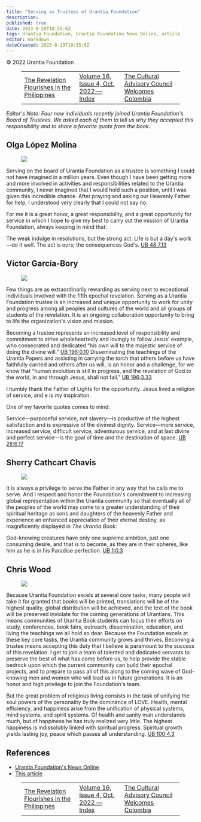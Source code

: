 ```yaml
---
title: "Serving as Trustees of Urantia Foundation"
description: 
published: true
date: 2023-8-29T10:55:6Z
tags: Urantia Foundation, Urantia Foundation News Online, article
editor: markdown
dateCreated: 2023-8-29T10:55:6Z
---
```


<p class="v-card v-sheet theme--light gray lighten-3 px-2">© 2022 Urantia Foundation</p>
<figure class="table chapter-navigator">
  <table>
    <tbody>
      <tr>
        <td>
        <a href="/en/article/UF_News_Online/The_Revelation_Flourishes_in_the_Philippines">
          <span class="mdi mdi-arrow-left-drop-circle"></span><span class="pl-2">The Revelation Flourishes in the Philippines</span>
        </a>
        </td>
        <td>
        <a href="/en/index/articles_uf_news_online#volume-16-issue-4-oct-2022">
          <span class="mdi mdi-book-open-variant"></span><span class="pl-2">Volume 16, Issue 4, Oct. 2022 — Index</span>
        </a>
        </td>
        <td>
        <a href="/en/article/Jaime_Rey_Albornoz/The_Cultural_Advisory_Council_Welcomes_Colombia">
          <span class="pr-2">The Cultural Advisory Council Welcomes Colombia</span><span class="mdi mdi-arrow-right-drop-circle"></span>
        </a>
        </td>
      </tr>
    </tbody>
  </table>
</figure>


_Editor's Note: Four new individuals recently joined Urantia Foundation's Board of Trustees. We asked each of them to tell us why they accepted this responsibility and to share a favorite quote from the book._

## Olga López Molina

<figure id="Figure_1" class="image urantiapedia image-style-align-left">
<img src="/image/article/UF_News_Online/2022_10/028.jpg">
</figure>

Serving on the board of Urantia Foundation as a trustee is something I could not have imagined in a million years. Even though I have been getting more and more involved in activities and responsibilities related to the Urantia community, I never imagined that I would hold such a position, until I was given this incredible chance. After praying and asking our Heavenly Father for help, I understood very clearly that I could not say no.

For me it is a great honor, a great responsibility, and a great opportunity for service in which I hope to give my best to carry out the mission of Urantia Foundation, always keeping in mind that:

The weak indulge in resolutions, but the strong act. Life is but a day's work —do it well. The act is ours; the consequences God's. <a id="a48_132"></a>[UB 48:7.13](/en/The_Urantia_Book/48#p7_13)
<br style="clear:both;"/>

## Víctor García-Bory

<figure id="Figure_2" class="image urantiapedia image-style-align-right">
<img src="/image/article/UF_News_Online/2022_10/029.jpg">
</figure>

Few things are as extraordinarily rewarding as serving next to exceptional individuals involved with the fifth epochal revelation. Serving as a Urantia Foundation trustee is an increased and unique opportunity to work for unity and progress among all peoples and cultures of the world and all groups of students of the revelation. It is an ongoing collaboration opportunity to bring to life the organization's vision and mission.

Becoming a trustee represents an increased level of responsibility and commitment to strive wholeheartedly and lovingly to follow Jesus' example, who consecrated and dedicated “his own will to the majestic service of doing the divine will.” <a id="a59_241"></a>[UB 196:0.10](/en/The_Urantia_Book/196#p0_10) Disseminating the teachings of the Urantia Papers and assisting in carrying the torch that others before us have faithfully carried and others after us will, is an honor and a challenge, for we know that “human evolution is still in progress, and the revelation of God to the world, in and through Jesus, shall not fail.” <a id="a59_609"></a>[UB 196:3.33](/en/The_Urantia_Book/196#p3_33)

I humbly thank the Father of Lights for the opportunity. Jesus lived a religion of service, and e is my inspiration.

One of my favorite quotes comes to mind:

Service—purposeful service, not slavery—is productive of the highest satisfaction and is expressive of the divinest dignity. Service—more service, increased service, difficult service, adventurous service, and at last divine and perfect service—is the goal of time and the destination of space. <a id="a65_295"></a>[UB 28:6.17](/en/The_Urantia_Book/28#p6_17)
<br style="clear:both;"/>

## Sherry Cathcart Chavis

<figure id="Figure_3" class="image urantiapedia image-style-align-left">
<img src="/image/article/UF_News_Online/2022_10/027.jpg">
</figure>

It is always a privilege to serve the Father in any way that he calls me to serve. And I respect and honor the Foundation's commitment to increasing global representation within the Urantia community so that eventually all of the peoples of the world may come to a greater understanding of their spiritual heritage as sons and daughters of the heavenly
Father and experience an enhanced appreciation of their eternal destiny, as magnificently displayed in _The Urantia Book_:

God-knowing creatures have only one supreme ambition, just one consuming desire, and that is to become, as they are in their spheres, like him as he is in his Paradise perfection. <a id="a77_180"></a>[UB 1:0.3](/en/The_Urantia_Book/1#p0_3)
<br style="clear:both;"/>

## Chris Wood

<figure id="Figure_4" class="image urantiapedia image-style-align-right">
<img src="/image/article/UF_News_Online/2022_10/034.jpg">
</figure>

Because Urantia Foundation excels at several core tasks, many people will take it for granted that books will be printed, translations will be of the highest quality, global distribution will be achieved, and the text of the book will be preserved inviolate for the coming generations of Urantians. This means communities of Urantia Book students can focus their efforts on study, conferences, book fairs, outreach, dissemination, education, and living the teachings we all hold so dear. Because the Foundation excels at these key core tasks, the Urantia community grows and thrives. Becoming a trustee means accepting this duty that I believe is paramount to the success of this revelation. I get to join a team of talented and dedicated servants to preserve the best of what has come before us, to help provide the stable bedrock upon which the current community can build their epochal projects, and to prepare to pass all of this along to the coming wave of God-knowing men and women who will lead us in future generations. It is an honor and high privilege to join the Foundation's team.

But the great problem of religious living consists in the task of unifying the soul powers of the personality by the dominance of LOVE. Health, mental efficiency, and happiness arise from the unification of physical systems, mind systems, and spirit systems. Of health and sanity man understands much, but of happiness he has truly realized very little. The highest happiness is indissolubly linked with spiritual progress. Spiritual growth yields lasting joy, peace which passes all understanding. <a id="a88_499"></a>[UB 100:4.3](/en/The_Urantia_Book/100#p4_3)
<br style="clear:both;"/>


## References

- [Urantia Foundation's News Online](https://www.urantia.org/urantia-foundation/newsletter-pdf-archives)
- [This article](https://www.urantia.org/news/2022-10/serving-trustees-urantia-foundation)

<figure class="table chapter-navigator">
  <table>
    <tbody>
      <tr>
        <td>
        <a href="/en/article/UF_News_Online/The_Revelation_Flourishes_in_the_Philippines">
          <span class="mdi mdi-arrow-left-drop-circle"></span><span class="pl-2">The Revelation Flourishes in the Philippines</span>
        </a>
        </td>
        <td>
        <a href="/en/index/articles_uf_news_online#volume-16-issue-4-oct-2022">
          <span class="mdi mdi-book-open-variant"></span><span class="pl-2">Volume 16, Issue 4, Oct. 2022 — Index</span>
        </a>
        </td>
        <td>
        <a href="/en/article/Jaime_Rey_Albornoz/The_Cultural_Advisory_Council_Welcomes_Colombia">
          <span class="pr-2">The Cultural Advisory Council Welcomes Colombia</span><span class="mdi mdi-arrow-right-drop-circle"></span>
        </a>
        </td>
      </tr>
    </tbody>
  </table>
</figure>
